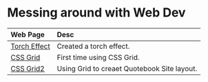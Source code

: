 # Messing around with Web Dev

| Web Page                                 | Desc                       |
| :----------------------------------------| :------------------------- |
| [Torch Effect](webPlayground/torch/torch.htmltorch.html) | Created a torch effect.    |
| [CSS Grid](webPlayground/grid/grid.html) | First time using CSS Grid. |
| [CSS Grid2](webPlayground/grid/grid2.html)| Using Grid to creaet Quotebook Site layout. |